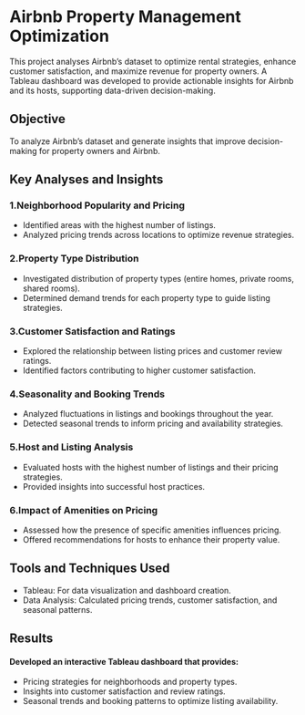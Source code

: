 # Airbnb Property Management Optimization
This project analyses Airbnb’s dataset to optimize rental strategies, enhance customer satisfaction, and maximize revenue for property owners. A Tableau dashboard was developed to provide actionable insights for Airbnb and its hosts, supporting data-driven decision-making.

## Objective
To analyze Airbnb’s dataset and generate insights that improve decision-making for property owners and Airbnb.

## Key Analyses and Insights
### 1.Neighborhood Popularity and Pricing

* Identified areas with the highest number of listings.
* Analyzed pricing trends across locations to optimize revenue strategies.
### 2.Property Type Distribution

* Investigated distribution of property types (entire homes, private rooms, shared rooms).
* Determined demand trends for each property type to guide listing strategies.
### 3.Customer Satisfaction and Ratings

* Explored the relationship between listing prices and customer review ratings.
* Identified factors contributing to higher customer satisfaction.
### 4.Seasonality and Booking Trends

* Analyzed fluctuations in listings and bookings throughout the year.
* Detected seasonal trends to inform pricing and availability strategies.
### 5.Host and Listing Analysis

* Evaluated hosts with the highest number of listings and their pricing strategies.
* Provided insights into successful host practices.
### 6.Impact of Amenities on Pricing

* Assessed how the presence of specific amenities influences pricing.
* Offered recommendations for hosts to enhance their property value.
## Tools and Techniques Used
* Tableau: For data visualization and dashboard creation.
* Data Analysis: Calculated pricing trends, customer satisfaction, and seasonal patterns.

## Results
#### Developed an interactive Tableau dashboard that provides:

* Pricing strategies for neighborhoods and property types.
* Insights into customer satisfaction and review ratings.
* Seasonal trends and booking patterns to optimize listing availability.
